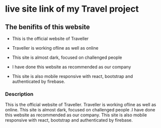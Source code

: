 # live site link of my Travel project


## The benifits of this website

* This is the official website of Traveller

* Traveller is working ofline as well as online

* This site is almost dark, focused on challenged people

* I have done this website as recommended as our company

* This site is also mobile responsive with react, bootstrap and authenticated by firebase.

### Description

This is the official website of Traveller. Traveller is working ofline as well as online. This site is almost dark, focused on challenged people .I have done this website as recommended as our company. This site is also mobile responsive with react, bootstrap and authenticated by firebase.